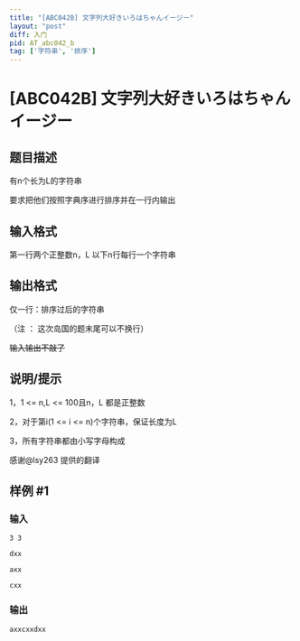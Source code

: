 ```yaml
---
title: "[ABC042B] 文字列大好きいろはちゃんイージー"
layout: "post"
diff: 入门
pid: AT_abc042_b
tag: ['字符串', '排序']
---
```


# [ABC042B] 文字列大好きいろはちゃんイージー

## 题目描述

有n个长为L的字符串
 
 要求把他们按照字典序进行排序并在一行内输出

## 输入格式

第一行两个正整数n，L
 以下n行每行一个字符串

## 输出格式

仅一行：排序过后的字符串
 
 （注 ： 这次岛国的题末尾可以不换行）
 
 
 
 ~~输入输出不敲了~~

## 说明/提示

1，1 <= n,L <= 100且n，L 都是正整数
 
 2，对于第i(1 <= i <= n)个字符串，保证长度为L
 
 3，所有字符串都由小写字母构成

感谢@lsy263  提供的翻译

## 样例 #1

### 输入

```
3 3
dxx
axx
cxx
```

### 输出

```
axxcxxdxx
```

